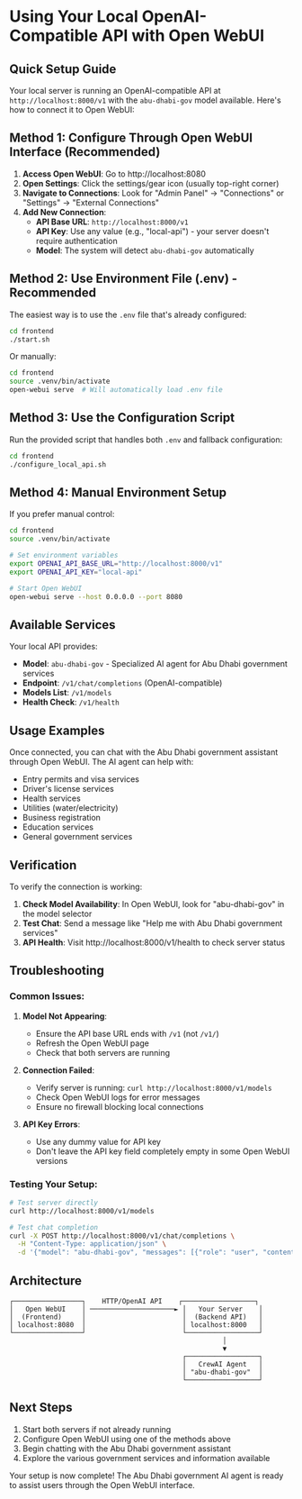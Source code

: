 # Using Your Local OpenAI-Compatible API with Open WebUI

## Quick Setup Guide

Your local server is running an OpenAI-compatible API at `http://localhost:8000/v1` with the `abu-dhabi-gov` model available. Here's how to connect it to Open WebUI:

## Method 1: Configure Through Open WebUI Interface (Recommended)

1. **Access Open WebUI**: Go to http://localhost:8080
2. **Open Settings**: Click the settings/gear icon (usually top-right corner)
3. **Navigate to Connections**: Look for "Admin Panel" → "Connections" or "Settings" → "External Connections"
4. **Add New Connection**:
   - **API Base URL**: `http://localhost:8000/v1`
   - **API Key**: Use any value (e.g., "local-api") - your server doesn't require authentication
   - **Model**: The system will detect `abu-dhabi-gov` automatically

## Method 2: Use Environment File (.env) - Recommended

The easiest way is to use the `.env` file that's already configured:

```bash
cd frontend
./start.sh
```

Or manually:
```bash
cd frontend
source .venv/bin/activate
open-webui serve  # Will automatically load .env file
```

## Method 3: Use the Configuration Script

Run the provided script that handles both `.env` and fallback configuration:

```bash
cd frontend
./configure_local_api.sh
```

## Method 4: Manual Environment Setup

If you prefer manual control:

```bash
cd frontend
source .venv/bin/activate

# Set environment variables
export OPENAI_API_BASE_URL="http://localhost:8000/v1"
export OPENAI_API_KEY="local-api"

# Start Open WebUI
open-webui serve --host 0.0.0.0 --port 8080
```

## Available Services

Your local API provides:
- **Model**: `abu-dhabi-gov` - Specialized AI agent for Abu Dhabi government services
- **Endpoint**: `/v1/chat/completions` (OpenAI-compatible)
- **Models List**: `/v1/models`
- **Health Check**: `/v1/health`

## Usage Examples

Once connected, you can chat with the Abu Dhabi government assistant through Open WebUI. The AI agent can help with:

- Entry permits and visa services
- Driver's license services  
- Health services
- Utilities (water/electricity)
- Business registration
- Education services
- General government services

## Verification

To verify the connection is working:

1. **Check Model Availability**: In Open WebUI, look for "abu-dhabi-gov" in the model selector
2. **Test Chat**: Send a message like "Help me with Abu Dhabi government services"
3. **API Health**: Visit http://localhost:8000/v1/health to check server status

## Troubleshooting

### Common Issues:

1. **Model Not Appearing**: 
   - Ensure the API base URL ends with `/v1` (not `/v1/`)
   - Refresh the Open WebUI page
   - Check that both servers are running

2. **Connection Failed**:
   - Verify server is running: `curl http://localhost:8000/v1/models`
   - Check Open WebUI logs for error messages
   - Ensure no firewall blocking local connections

3. **API Key Errors**:
   - Use any dummy value for API key
   - Don't leave the API key field completely empty in some Open WebUI versions

### Testing Your Setup:

```bash
# Test server directly
curl http://localhost:8000/v1/models

# Test chat completion
curl -X POST http://localhost:8000/v1/chat/completions \
  -H "Content-Type: application/json" \
  -d '{"model": "abu-dhabi-gov", "messages": [{"role": "user", "content": "Hello"}]}'
```

## Architecture

```
┌─────────────────┐    HTTP/OpenAI API    ┌──────────────────┐
│   Open WebUI    │ ─────────────────────► │   Your Server    │
│  (Frontend)     │                        │  (Backend API)   │
│ localhost:8080  │                        │ localhost:8000   │
└─────────────────┘                        └──────────────────┘
                                                     │
                                                     ▼
                                           ┌──────────────────┐
                                           │   CrewAI Agent   │
                                           │ "abu-dhabi-gov"  │
                                           └──────────────────┘
```

## Next Steps

1. Start both servers if not already running
2. Configure Open WebUI using one of the methods above  
3. Begin chatting with the Abu Dhabi government assistant
4. Explore the various government services and information available

Your setup is now complete! The Abu Dhabi government AI agent is ready to assist users through the Open WebUI interface.